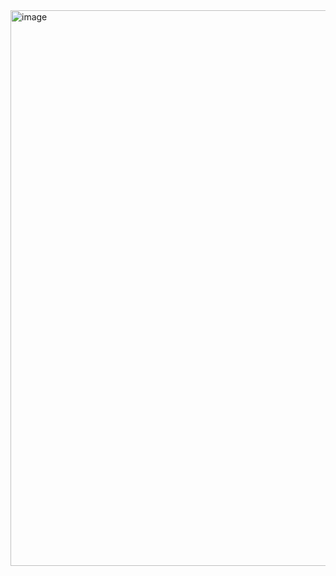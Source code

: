 <img width="684" height="889" alt="image" src="https://github.com/user-attachments/assets/1fbab7ad-bd2e-4616-8879-ae8f10b551c9" />
